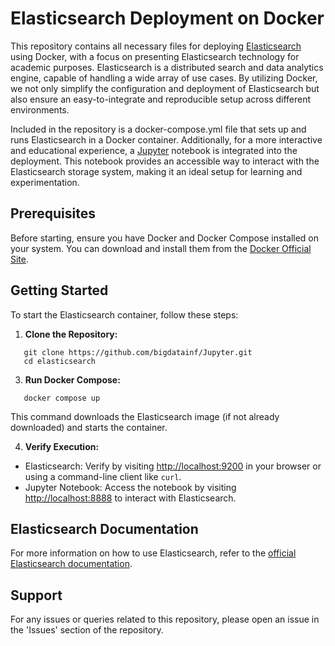 # Elasticsearch Deployment on Docker

This repository contains all necessary files for deploying [Elasticsearch](https://www.elastic.co) using Docker, with a focus on presenting Elasticsearch technology for academic purposes. Elasticsearch is a distributed search and data analytics engine, capable of handling a wide array of use cases. By utilizing Docker, we not only simplify the configuration and deployment of Elasticsearch but also ensure an easy-to-integrate and reproducible setup across different environments. 

Included in the repository is a docker-compose.yml file that sets up and runs Elasticsearch in a Docker container. Additionally, for a more interactive and educational experience, a [Jupyter](https://jupyter.org) notebook is integrated into the deployment. This notebook provides an accessible way to interact with the Elasticsearch storage system, making it an ideal setup for learning and experimentation.

## Prerequisites

Before starting, ensure you have Docker and Docker Compose installed on your system. You can download and install them from the [Docker Official Site](https://www.docker.com/get-started).

## Getting Started

To start the Elasticsearch container, follow these steps:

1. **Clone the Repository:**
````   
   git clone https://github.com/bigdatainf/Jupyter.git
   cd elasticsearch
````

3. **Run Docker Compose:**
````
   docker compose up
````
This command downloads the Elasticsearch image (if not already downloaded) and starts the container.

4. **Verify Execution:**
- Elasticsearch: Verify by visiting [http://localhost:9200](http://localhost:9200) in your browser or using a command-line client like `curl`.
- Jupyter Notebook: Access the notebook by visiting [http://localhost:8888](http://localhost:8888) to interact with Elasticsearch.

## Elasticsearch Documentation

For more information on how to use Elasticsearch, refer to the [official Elasticsearch documentation](https://www.elastic.co/guide/en/elasticsearch/reference/current/index.html).

## Support

For any issues or queries related to this repository, please open an issue in the 'Issues' section of the repository.


